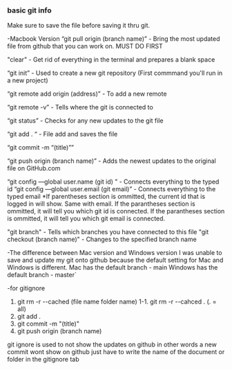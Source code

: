 
### basic git info
Make sure to save the file before saving it thru git.

-Macbook Version 
“git pull origin (branch name)” - Bring the most updated file from github that you can work on. MUST DO FIRST

"clear" - Get rid of everything in the terminal and prepares a blank space

“git init” - Used to create a new git repository (First commmand you'll run in a new project)

“git remote add origin (address)” - To add a new remote

“git remote -v”  - Tells where the git is connected to 

“git status” - Checks for any new updates to the git file

“git add . “ - File add and saves the file

“git commit -m “(title)”” 

“git push origin (branch name)” - Adds the newest updates to the original file on GitHub.com

“git config —global user.name (git id) ” - Connects everything to the typed id
“git config —global user.email (git email)” - Connects everything to the typed email
*If parentheses section is ommitted, the current id that is logged in will show. Same with email.
    If the parantheses section is ommitted, it will tell you which git id is connected.
    If the parantheses section is ommitted, it will tell you which git email is connected.

"git branch" - Tells which branches you have connected to this file
"git checkout (branch name)" - Changes to the specified branch name

-The difference between Mac version and Windows version
I was unable to save and update my git onto github because the default setting for Mac and Windows is different. 
Mac has the default branch - main
Windows has the default branch - master`

-for gitignore
1. git rm -r  --cached (file name folder name)
    1-1. git rm -r --cahced . (. = all)
2. git add .
3. git commit -m "(title)"
4. git push origin (branch name)

git ignore is used to not show the updates on github
in other words a new commit wont show on github
just have to write the name of the document or folder in the gitignore tab
